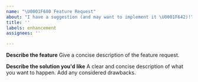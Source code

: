 ```yaml
---
name: "\U0001F680 Feature Request"
about: "I have a suggestion (and may want to implement it \U0001F642)!"
title: ''
labels: enhancement
assignees: ''

---
```

**Describe the feature**
Give a concise description of the feature request.

**Describe the solution you'd like**
A clear and concise description of what you want to happen. Add any considered drawbacks.

<!--- Dont forget to label the feature appropriately. >
